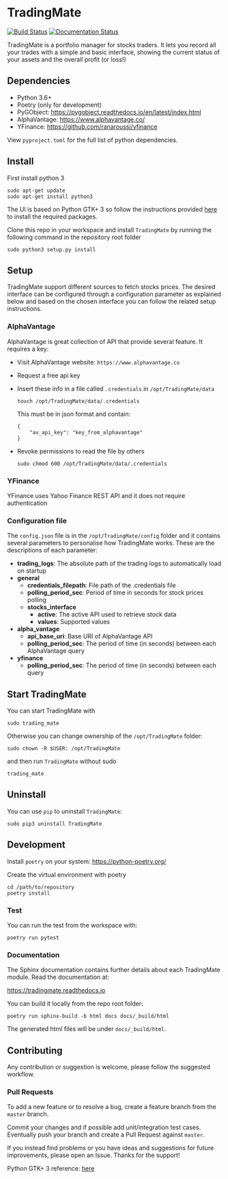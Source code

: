 # TradingMate
[![Build Status](https://travis-ci.com/ilcardella/TradingMate.svg?branch=master)](https://travis-ci.com/ilcardella/TradingMate) [![Documentation Status](https://readthedocs.org/projects/tradingmate/badge/?version=latest)](https://tradingmate.readthedocs.io/en/latest/?badge=latest)

TradingMate is a portfolio manager for stocks traders. It lets you record all
your trades with a simple and basic interface, showing the current status of
your assets and the overall profit (or loss!)

## Dependencies

- Python 3.6+
- Poetry (only for development)
- PyGObject: https://pygobject.readthedocs.io/en/latest/index.html
- AlphaVantage: https://www.alphavantage.co/
- YFinance: https://github.com/ranaroussi/yfinance

View `pyproject.toml` for the full list of python dependencies.

## Install

First install python 3
```
sudo apt-get update
sudo apt-get install python3
```

The UI is based on Python GTK+ 3 so follow the instructions provided [here](https://pygobject.readthedocs.io/en/latest/getting_started.html) to install the required packages.

Clone this repo in your workspace and install `TradingMate` by running the following command in the repository root folder
```
sudo python3 setup.py install
```

## Setup

TradingMate support different sources to fetch stocks prices. The desired interface can be configured through a configuration parameter as explained below and based on the chosen interface you can follow the related setup instructions.

### AlphaVantage

AlphaVantage is great collection of API that provide several feature. It requires a key:

- Visit AlphaVantage website: `https://www.alphavantage.co`
- Request a free api key
- Insert these info in a file called `.credentials` in `/opt/TradingMate/data`
    ```
    touch /opt/TradingMate/data/.credentials
    ```

    This must be in json format and contain:
    ```
    {
        "av_api_key": "key_from_alphavantage"
    }
    ```

- Revoke permissions to read the file by others

    ```
    sudo chmod 600 /opt/TradingMate/data/.credentials
    ```

### YFinance

YFinance uses Yahoo Finance REST API and it does not require authentication

### Configuration file

The `config.json` file is in the `/opt/TradingMate/config` folder and it contains several parameters to personalise how TradingMate works.
These are the descriptions of each parameter:

- **trading_logs**: The absolute path of the trading logs to automatically load on startup
- **general**
  - **credentials_filepath**: File path of the .credentials file
  - **polling_period_sec**: Period of time in seconds for stock prices polling
  - **stocks_interface**
    - **active**: The active API used to retrieve stock data
    - **values**: Supported values
- **alpha_vantage**
  - **api_base_uri**: Base URI of AlphaVantage API
  - **polling_period_sec**: The period of time (in seconds) between each AlphaVantage query
- **yfinance**
  - **polling_period_sec**: The period of time (in seconds) between each query

## Start TradingMate

You can start TradingMate with
```
sudo trading_mate
```

Otherwise you can change ownership of the `/opt/TradingMate` folder:
```
sudo chown -R $USER: /opt/TradingMate
```
and then run `TradingMate` without sudo
```
trading_mate
```

## Uninstall
You can use `pip` to uninstall `TradingMate`:
```
sudo pip3 uninstall TradingMate
```

## Development

Install `poetry` on your system: https://python-poetry.org/

Create the virtual environment with poetry
```
cd /path/to/repository
poetry install
```

### Test

You can run the test from the workspace with:
```
poetry run pytest
```

### Documentation

The Sphinx documentation contains further details about each TradingMate module.
Read the documentation at:

https://tradingmate.readthedocs.io

You can build it locally from the repo root folder:
```
poetry run sphinx-build -b html docs docs/_build/html
```

The generated html files will be under `docs/_build/html`.

## Contributing

Any contribution or suggestion is welcome, please follow the suggested workflow.

### Pull Requests

To add a new feature or to resolve a bug, create a feature branch from the
`master` branch.

Commit your changes and if possible add unit/integration test cases.
Eventually push your branch and create a Pull Request against `master`.

If you instead find problems or you have ideas and suggestions for future
improvements, please open an Issue. Thanks for the support!

Python GTK+ 3 reference: [here](https://lazka.github.io/pgi-docs/index.html#Gtk-3.0)

